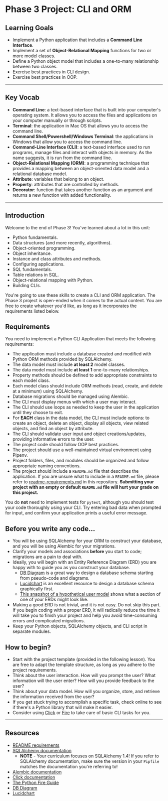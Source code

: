 # Phase 3 Project: CLI and ORM

## Learning Goals

- Implement a Python application that includes a **Command Line Interface**.
- Implement a set of **Object-Relational Mapping** functions for two or more
  model classes.
- Define a Python object model that includes a one-to-many relationship between
  two classes.
- Exercise best practices in CLI design.
- Exercise best practices in OOP.

---

## Key Vocab

- **Command Line**: a text-based interface that is built into your computer's
  operating system. It allows you to access the files and applications on your
  computer manually or through scripts.
- **Terminal**: the application in Mac OS that allows you to access the command
  line.
- **Command Shell/Powershell/Windows Terminal**: the applications in Windows that allow you to
  access the command line.
- **Command-Line Interface (CLI)**: a text-based interface used to run programs,
  manage files and interact with objects in memory. As the name suggests, it is
  run from the command line.
- **Object-Relational Mapping (ORM)**: a programming technique that provides a
  mapping between an object-oriented data model and a relational database model.
- **Attribute**: variables that belong to an object.
- **Property**: attributes that are controlled by methods.
- **Decorator**: function that takes another function as an argument and returns
  a new function with added functionality.

---

## Introduction

Welcome to the end of Phase 3! You've learned about a lot in this unit:

- Python fundamentals.
- Data structures (and more recently, algorithms).
- Object-oriented programming.
- Object inheritance.
- Instance and class attributes and methods.
- Configuring applications.
- SQL fundamentals.
- Table relations in SQL.
- Object-relational mapping with Python.
- Building CLIs.

You're going to use these skills to create a CLI and ORM application. The Phase
3 project is open-ended when it comes to the actual content. You are free to
create whatever you'd like, as long as it incorporates the requirements listed
below.

## Requirements

You need to implement a Python CLI Application that meets the following
requirements:

- The application must include a database created and modified with Python ORM
  methods provided by SQLAlchemy.
- The data model must include **at least 2** model classes.
- The data model must include **at least 1** one-to-many relationships.
- Property methods should be defined to add appropriate constraints to each model class.
- Each model class should include ORM methods (read, create, and delete at a minimum) using SQLAlchemy.
- Database migrations should be managed using Alembic.
- The CLI must display menus with which a user may interact.
- The CLI should use loops as needed to keep the user in the application until
  they choose to exit.
- For **EACH** class in the data model, the CLI must include options: to create an object,
  delete an object, display all objects, view related objects, 
  and find an object by attribute.
- The CLI should validate user input and object creations/updates, providing 
  informative errors to the user. 
- The project code should follow OOP best practices.
- The project should use a well-maintained virtual environment using Pipenv.
- Project folders, files, and modules should be organized and follow appropriate
  naming conventions.
- The project should include a `README.md` file that describes the application. If you are unsure what to include in a `README.md` file, please refer to [readme-requirements.md](./readme-requirements.md) in this repository. **Submitting your project with an empty or default `README.md` file will hurt your grade on this project.** 

You do **not** need to implement tests for `pytest`, although you should test
your code thoroughly using your CLI. Try entering bad data when prompted for
input, and confirm your application prints a useful error message.

## Before you write any code...
* You will be using SQLAlchemy for your ORM to construct your database, and you will be using Alembic for your migrations.  
* Clarify your models and associations **before** you start to code; migrations are a pain to deal with.
* Ideally, you will begin with an Entity Reference Diagram (ERD) you are happy with to guide you as you construct your database.
  * [DB Diagram](dbdiagram) is a great way to design a database schema starting from pseudo-code and diagrams. 
  * [Lucidchart](lucid) is an excellent resource to design a database schema graphically first. 
  * [This snapshot of a hypothetical user model](https://lucid.app/lucidchart/b2dcee4b-1f7d-474a-96a3-9cf07f9e45f5/edit?invitationId=inv_a3d2a25d-4e54-4a90-b4e8-531162cdd866) shows what a section of one of your ERDs might look like. 
* Making a good ERD is not trivial, and it is not easy. Do not skip this part. If you begin coding with a proper ERD, it will radically reduce the time it will take you to finish your project and help you avoid time-consuming errors and complicated migrations. 
* Keep your Python objects, SQLAlchemy objects, and CLI script in separate modules.

## How to begin?

- Start with the project template (provided in the following lesson). You are
  free to adapt the template structure, as long as you adhere to the project
  requirements.
- Think about the user interaction. How will you prompt the user? What
  information will the user enter? How will you provide feedback to the user?
- Think about your data model. How will you organize, store, and retrieve the information
  received from the user?
- If you get stuck trying to accomplish a specific task, check online to see if
  there's a Python library that will make it easier.
- Consider using [Click][click] or [Fire][fire] to take care of basic CLI tasks
  for you.



---

## Resources

- [README requirements](./readme-requirements.md)
- [SQLAlchemy documentation](https://docs.sqlalchemy.org/)
  - **NOTE** - Your curriculum focuses on SQLAlchemy 1.4! If you refer to SQLAlchemy documentation, make sure the version in your `Pipfile` matches the documentation you're referring to! 
- [Alembic documentation](https://alembic.sqlalchemy.org/)
- [Click documentation][click]
- [The Python Fire Guide][fire]
- [DB Diagram](dbdiagram)
- [Lucidchart](lucid)

[click]: https://click.palletsprojects.com/en/8.1.x/
[fire]: https://google.github.io/python-fire/guide/
[lucid]: https://lucidchart.com/pages/
[dbdiagram]: https://dbdiagram.io/
